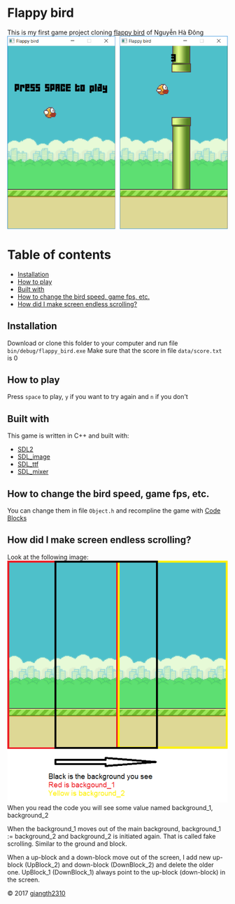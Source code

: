 # Flappy bird
This is my first game project cloning [flappy bird](https://en.wikipedia.org/wiki/Flappy_Bird) of Nguyễn Hà Đông
![screenshot](data/screenshot.png)
# Table of contents

* [Installation](#installation)
* [How to play](#how-to-play)
* [Built with](#built-with)
* [How to change the bird speed, game fps, etc.](#how-to-change-the-bird-speed-game-fps-etc)
* [How did I make screen endless scrolling?](#how-did-i-make-screen-endless-scrolling)

## Installation
Download or clone this folder to your computer and run file `bin/debug/flappy_bird.exe`
Make sure that the score in file `data/score.txt` is 0
## How to play
Press `space` to play, `y` if you want to try again and `n` if you don't
## Built with
This game is written in C++ and built with:

* [SDL2](https://www.libsdl.org/index.php)
* [SDL_image](https://www.libsdl.org/projects/SDL_image/)
* [SDL_ttf](https://www.libsdl.org/projects/SDL_ttf/)
* [SDL_mixer](https://www.libsdl.org/projects/SDL_mixer/)

## How to change the bird speed, game fps, etc.
You can change them in file `Object.h` and recompline the game with [Code Blocks](http://www.codeblocks.org/)
## How did I make screen endless scrolling?
Look at the following image:
![back ground moving](data/bgmoving.png)
When you read the code you will see some value named background_1, background_2

When the background_1 moves out of the main background, background_1 := background_2 and background_2 is initiated again. That is called fake scrolling. Similar to the ground and block.

When a up-block and a down-block move out of the screen, I add new up-block (UpBlock_2) and down-block (DownBlock_2) and delete the older one. UpBlock_1 (DownBlock_1) always point to the up-block (down-block) in the screen.

&copy; 2017 [giangth2310](https://github.com/giangth2310)